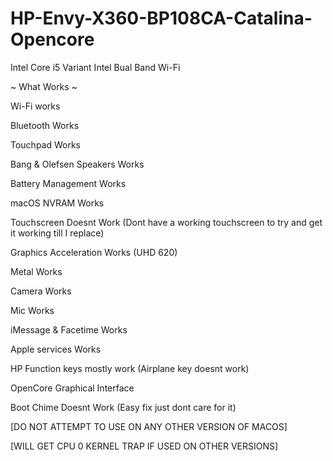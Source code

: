 # HP-Envy-X360-BP108CA-Catalina-Opencore

Intel Core i5 Variant
Intel Bual Band Wi-Fi

~ What Works ~

Wi-Fi works

Bluetooth Works

Touchpad Works

Bang & Olefsen Speakers Works

Battery Management Works

macOS NVRAM Works

Touchscreen Doesnt Work (Dont have a working touchscreen to try and get it working till I replace)

Graphics Acceleration Works (UHD 620)

Metal Works

Camera Works

Mic Works

iMessage & Facetime Works

Apple services Works

HP Function keys mostly work (Airplane key doesnt work)

OpenCore Graphical Interface

Boot Chime Doesnt Work (Easy fix just dont care for it)


[DO NOT ATTEMPT TO USE ON ANY OTHER VERSION OF MACOS]

[WILL GET CPU 0 KERNEL TRAP IF USED ON OTHER VERSIONS]
